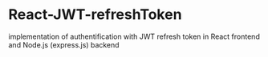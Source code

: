 # React-JWT-refreshToken
implementation of authentification with JWT refresh token in React frontend and Node.js (express.js) backend 

